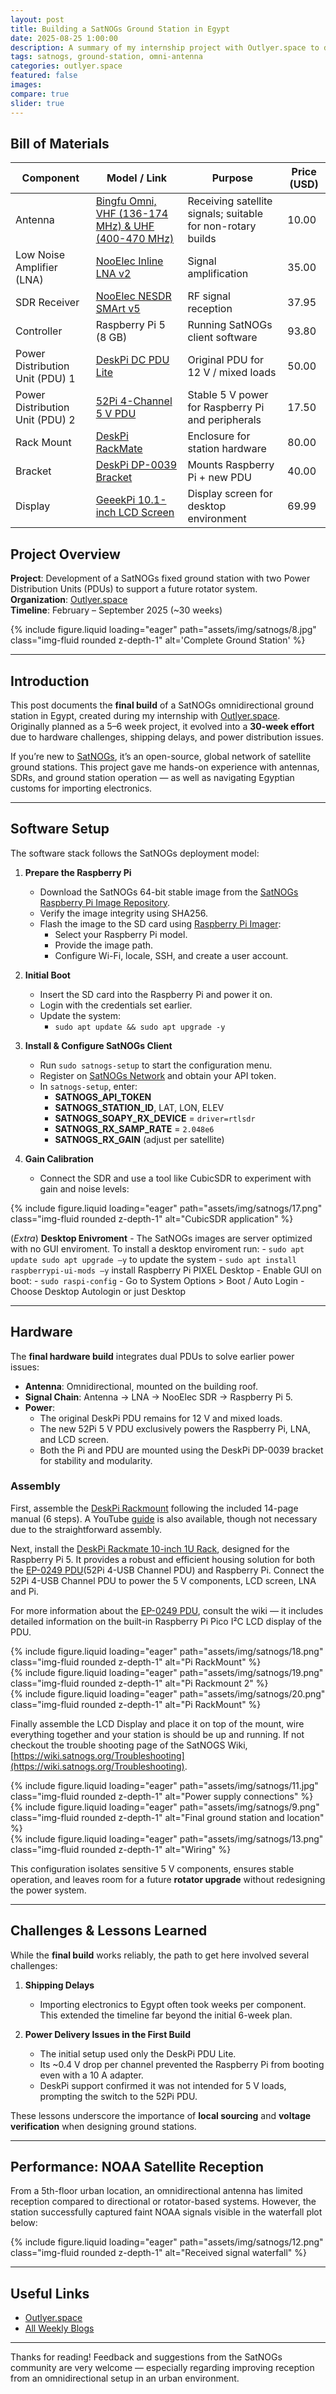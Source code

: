 ```yaml
---  
layout: post  
title: Building a SatNOGs Ground Station in Egypt  
date: 2025-08-25 1:00:00  
description: A summary of my internship project with Outlyer.space to develop a non-rotary ground station in Egypt.  
tags: satnogs, ground-station, omni-antenna  
categories: outlyer.space  
featured: false  
images:  
compare: true  
slider: true  
---
```


## Bill of Materials  

| Component | Model / Link | Purpose | Price (USD) |
|-----------|--------------|---------|-------------|
| Antenna | [Bingfu Omni, VHF (136-174 MHz) & UHF (400-470 MHz)](https://www.amazon.com/Bingfu-136-174MHz-400-470MHz-Handheld-Magnetic/dp/B07X2LK2NL) | Receiving satellite signals; suitable for non-rotary builds | 10.00 |
| Low Noise Amplifier (LNA) | [NooElec Inline LNA v2](https://www.nooelec.com/store/lana.html) | Signal amplification | 35.00 |
| SDR Receiver | [NooElec NESDR SMArt v5](https://www.nooelec.com/store/nesdr-smart-sdr.html) | RF signal reception | 37.95 |
| Controller | Raspberry Pi 5 (8 GB) | Running SatNOGs client software | 93.80 |
| Power Distribution Unit (PDU) 1 | [DeskPi DC PDU Lite](https://deskpi.com/products/deskpi-dc-pdu-lite-7-ch-0-5u-for-deskpi-rackmate-t1) | Original PDU for 12 V / mixed loads | 50.00 |
| Power Distribution Unit (PDU) 2 | [52Pi 4-Channel 5 V PDU](https://52pi.com/collections/new-arrivals/products/52pi-4-usb-channel-5v-power-supply-module-for-raspberry-pi-pico-0-91-inch-oled-screen-compatible-with-1u-rack-mounting) | Stable 5 V power for Raspberry Pi and peripherals | 17.50 |
| Rack Mount | [DeskPi RackMate](https://deskpi.com/products/deskpi-rackmate-t0-black-version-rackmount-10-inch-4u-server-cabinet-for-network-servers-audio-and-video-equipment) | Enclosure for station hardware | 80.00 |
| Bracket | [DeskPi DP-0039 Bracket](https://deskpi.com/products/deskpi-rackmate-10-inch-1u-rack-mount-with-2-pcie-nvme-boards-for-raspberry-pi-5-supports-m-2-nvme-ssds/) | Mounts Raspberry Pi + new PDU | 40.00 |
| Display | [GeeekPi 10.1-inch LCD Screen](https://www.amazon.com/dp/B0CPLYD5GD?ref_=cm_sw_r_cp_ud_dp_2EGBYHWQDMQYEVC9GPZV) | Display screen for desktop environment | 69.99 |


## Project Overview  

**Project**: Development of a SatNOGs fixed ground station with two Power Distribution Units (PDUs) to support a future rotator system.  
**Organization**: [Outlyer.space](https://outlyer.space/)  
**Timeline**: February – September 2025 (~30 weeks)  

<div class="row">  
<div class="col-sm mt-3 mt-md-0">  
{% include figure.liquid loading="eager" path="assets/img/satnogs/8.jpg" class="img-fluid rounded z-depth-1" alt='Complete Ground Station' %}  
</div>  
</div>  

---

## Introduction  

This post documents the **final build** of a SatNOGs omnidirectional ground station in Egypt, created during my internship with [Outlyer.space](https://outlyer.space/).  
Originally planned as a 5–6 week project, it evolved into a **30-week effort** due to hardware challenges, shipping delays, and power distribution issues.  

If you’re new to [SatNOGs](https://satnogs.org/), it’s an open-source, global network of satellite ground stations. This project gave me hands-on experience with antennas, SDRs, and ground station operation — as well as navigating Egyptian customs for importing electronics.  

---

## Software Setup  

The software stack follows the SatNOGs deployment model:  

1. **Prepare the Raspberry Pi**  
   - Download the SatNOGs 64-bit stable image from the [SatNOGs Raspberry Pi Image Repository](https://gitlab.com/librespacefoundation/satnogs/satnogs-pi-gen).  
   - Verify the image integrity using SHA256.  
   - Flash the image to the SD card using [Raspberry Pi Imager](https://www.raspberrypi.com/software/https://www.raspberrypi.com/software/):  
     - Select your Raspberry Pi model.  
     - Provide the image path.  
     - Configure Wi-Fi, locale, SSH, and create a user account.  

2. **Initial Boot**  
   - Insert the SD card into the Raspberry Pi and power it on.  
   - Login with the credentials set earlier.  
   - Update the system:  
     - `sudo apt update && sudo apt upgrade -y`  

3. **Install & Configure SatNOGs Client**  
   - Run `sudo satnogs-setup` to start the configuration menu.  
   - Register on [SatNOGs Network](https://network.satnogs.org) and obtain your API token.  
   - In `satnogs-setup`, enter:  
     - **SATNOGS_API_TOKEN**  
     - **SATNOGS_STATION_ID**, LAT, LON, ELEV  
     - **SATNOGS_SOAPY_RX_DEVICE** = `driver=rtlsdr`  
     - **SATNOGS_RX_SAMP_RATE** = `2.048e6`  
     - **SATNOGS_RX_GAIN** (adjust per satellite)  

4. **Gain Calibration**  
   - Connect the SDR and use a tool like CubicSDR to experiment with gain and noise levels:
            

<div class="row">  
<div class="col-sm mt-3 mt-md-0">  
{% include figure.liquid loading="eager" path="assets/img/satnogs/17.png" class="img-fluid rounded z-depth-1" alt="CubicSDR application" %}  
</div>  
</div>  

(*Extra*) **Desktop Enivroment**
    - The SatNOGs images are server optimized with no GUI enviroment. To install a desktop enviroment run:
        - `sudo apt update sudo apt upgrade –y` to update the system
        - `sudo apt install raspberrypi-ui-mods –y` install Raspberry Pi PIXEL Desktop
        - Enable GUI on boot:
            - `sudo raspi-config`
            - Go to System Options > Boot / Auto Login
            - Choose Desktop Autologin or just Desktop

---

## Hardware  

The **final hardware build** integrates dual PDUs to solve earlier power issues:  

- **Antenna**: Omnidirectional, mounted on the building roof.  
- **Signal Chain**: Antenna → LNA → NooElec SDR → Raspberry Pi 5.  
- **Power**:  
  - The original DeskPi PDU remains for 12 V and mixed loads.  
  - The new 52Pi 5 V PDU exclusively powers the Raspberry Pi, LNA, and LCD screen.  
  - Both the Pi and PDU are mounted using the DeskPi DP-0039 bracket for stability and modularity.  

### Assembly  

First, assemble the [DeskPi Rackmount](https://deskpi.com/products/deskpi-rackmate-t0-black-version-rackmount-10-inch-4u-server-cabinet-for-network-servers-audio-and-video-equipment) following the included 14-page manual (6 steps). A YouTube [guide](https://www.youtube.com/watch?v=_yTCz_-Y8ks) is also available, though not necessary due to the straightforward assembly.  

Next, install the [DeskPi Rackmate 10-inch 1U Rack](https://deskpi.com/products/deskpi-rackmate-10-inch-1u-rack-mount-with-2-pcie-nvme-boards-for-raspberry-pi-5-supports-m-2-nvme-ssds?_pos=4&_sid=6a17b54a4&_ss=r), designed for the Raspberry Pi 5. It provides a robust and efficient housing solution for both the [EP-0249 PDU](https://52pi.com/blogs/blog/how-to-use-52pi-4-usb-channel-5v-power-supply-module-in-your-project)(52Pi 4-USB Channel PDU) and Raspberry Pi. Connect the 52Pi 4-USB Channel PDU to power the 5 V components, LCD screen, LNA and Pi.  

For more information about the [EP-0249 PDU](https://wiki.52pi.com/index.php?title=EP-0249), consult the wiki — it includes detailed information on the built-in Raspberry Pi Pico I²C LCD display of the PDU.  


<div class="row">  
    <div class="row">  
        <div class="col-sm mt-3 mt-md-0">  
        {% include figure.liquid loading="eager" path="assets/img/satnogs/18.png" class="img-fluid rounded z-depth-1" alt="Pi RackMount" %}  
        </div>  
        <div class="col-sm mt-3 mt-md-0">  
        {% include figure.liquid loading="eager" path="assets/img/satnogs/19.png" class="img-fluid rounded z-depth-1" alt="Pi Rackmount 2" %}  
        </div>  
    </div>  
        <div class="row">  
        <div class="col-sm mt-3 mt-md-0">  
        {% include figure.liquid loading="eager" path="assets/img/satnogs/20.png" class="img-fluid rounded z-depth-1" alt="Pi RackMount" %}  
        </div> 
    </div>  
</div>  

Finally assemble the LCD Display and place it on top of the mount, wire everything together and your station is should be up and running. If not checkout the trouble shooting page of the SatNOGS Wiki, [https://wiki.satnogs.org/Troubleshooting](https://wiki.satnogs.org/Troubleshooting).

<div class="row">  
        <div class="col-sm mt-3 mt-md-0">  
        {% include figure.liquid loading="eager" path="assets/img/satnogs/11.jpg" class="img-fluid rounded z-depth-1" alt="Power supply connections" %}  
    </div>  
        <div class="col-sm mt-3 mt-md-0">  
        {% include figure.liquid loading="eager" path="assets/img/satnogs/9.png" class="img-fluid rounded z-depth-1" alt="Final ground station and location" %}  
        </div>  
</div>  

<div class="row">  
        <div class="col-sm mt-3 mt-md-0">  
        {% include figure.liquid loading="eager" path="assets/img/satnogs/13.png" class="img-fluid rounded z-depth-1" alt="Wiring" %}  
</div>  
</div>  

This configuration isolates sensitive 5 V components, ensures stable operation, and leaves room for a future **rotator upgrade** without redesigning the power system.  

---

## Challenges & Lessons Learned  

While the **final build** works reliably, the path to get here involved several challenges:  

1. **Shipping Delays**  
   - Importing electronics to Egypt often took weeks per component. This extended the timeline far beyond the initial 6-week plan.  

2. **Power Delivery Issues in the First Build**  
   - The initial setup used only the DeskPi PDU Lite.  
   - Its ~0.4 V drop per channel prevented the Raspberry Pi from booting even with a 10 A adapter.  
   - DeskPi support confirmed it was not intended for 5 V loads, prompting the switch to the 52Pi PDU.  

These lessons underscore the importance of **local sourcing** and **voltage verification** when designing ground stations.  

---

## Performance: NOAA Satellite Reception  

From a 5th-floor urban location, an omnidirectional antenna has limited reception compared to directional or rotator-based systems. However, the station successfully captured faint NOAA signals visible in the waterfall plot below:  

<div class="row">  
<div class="col-sm mt-3 mt-md-0">  
{% include figure.liquid loading="eager" path="assets/img/satnogs/12.png" class="img-fluid rounded z-depth-1" alt="Received signal waterfall" %}  
</div>  
</div>  

---

## Useful Links  

- [Outlyer.space](https://outlyer.space/)  
- [All Weekly Blogs](https://studhamza.github.io/hamza-folio/blog/tag/gnuradio/)  

---

Thanks for reading! Feedback and suggestions from the SatNOGs community are very welcome — especially regarding improving reception from an omnidirectional setup in an urban environment.  
